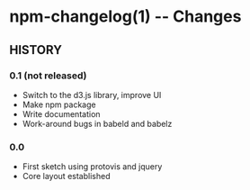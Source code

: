 npm-changelog(1) -- Changes
===========================

## HISTORY

### 0.1 (not released)
* Switch to the d3.js library, improve UI
* Make npm package
* Write documentation
* Work-around bugs in babeld and babelz

### 0.0
* First sketch using protovis and jquery
* Core layout established

